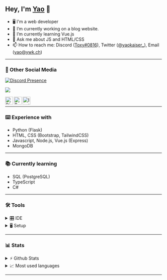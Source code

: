 
## Hey, I'm [Yao](https://yaokaiser.ch) 👋
<!-- [![alt text][1.1]][1]-->


- 🖥 I'm a web developer
- 🔭 I’m currently working on a blog website.
- 🌱 I’m currently learning Vue.js 
- 💬 Ask me about JS and HTML/CSS
- 📫 How to reach me: Discord ([Toxy#0816](https://discord.com/users/649332192119357460)), Twitter ([@yaokaiser_](https://twitter.com/yaokaiser_)), Email ([yao@ywk.ch](mailto:yao@ywk.ch))

---

### 📱 Other Social Media

[![Discord Presence](https://lanyard-profile-readme.vercel.app/api/649332192119357460)](https://discord.com/users/649332192119357460)

[![](https://discord.c99.nl/widget/theme-4/649332192119357460.png)](https://discord.com/users/649332192119357460)


[<img align="left" alt="Discord" width="25px" src="https://user-images.githubusercontent.com/74461477/125820556-58470afc-206e-4b9b-8684-1707e637c253.png"/>][discord]
[<img align="left" alt="Twitter" width="25px" src="https://user-images.githubusercontent.com/74461477/125820562-2e7cf54d-355b-4ce4-a95b-072fc76799ec.png"/>][twitter]
[<img align="left" alt="Instagram" width="25px" src="https://user-images.githubusercontent.com/74461477/125820547-2c92c856-59b7-40ea-802c-796be8ee3c92.png"/>][instagram]

<br>

---

### ⌨️ Experience with
- Python (Flask)
- HTML, CSS (Bootstrap, TailwindCSS)
- Javascript, Node.js, Vue.js (Express)
- MongoDB

---

### 📚 Currently learning
- SQL (PostgreSQL)
- TypeScript
- C#

---

### 🛠 Tools

<details>
  <summary>🎛 IDE</summary>
  <p>
    <li> <a href="https://code.visualstudio.com">Visual Studio Code</a> </li>
    <li> <a href="https://visualstudio.com">Visual Studio</a> </li>
    <li> <a href="https://www.jetbrains.com/de-de/pycharm/download/">PyCharm</a> </li>
    <li> <a href="https://replit.com">Replit</a> </li>
  </p>
</details>

<details>
  <summary>🖥 Setup</summary>

- [Notebooks](#usage)
	- [Huawei MateBook Pro X](https://consumer.huawei.com/ch/laptops/matebook-x-pro-2020/)
	- [Apple MacBook Air](https://www.apple.com/macbook-air/)
</details>

---

### 📊 Stats

<!-- https://github-readme-stats.vercel.app/api?username=kaiseryao&show_icons=true&theme=cobalt -->

<details>
  <summary>⚡️ Github Stats</summary>
  <br>
  <img align="center" alt="kaiseryao's GitHub stats" src="https://github-readme-stats.vercel.app/api?username=kaiseryao&show_icons=true&theme=cobalt" />
</details>

<details>
  <summary>📈 Most used languages</summary>
  <br>
  <img align="center" alt="kaiseryao's most used languages" src="https://github-readme-stats.vercel.app/api/top-langs/?username=kaiseryao&langs_count=8&theme=cobalt" />
</details>

---

<!--
![instagram](https://user-images.githubusercontent.com/74461477/125820547-2c92c856-59b7-40ea-802c-796be8ee3c92.png)
![discord](https://user-images.githubusercontent.com/74461477/125820556-58470afc-206e-4b9b-8684-1707e637c253.png)
![twitter](https://user-images.githubusercontent.com/74461477/125820562-2e7cf54d-355b-4ce4-a95b-072fc76799ec.png)-->

[discord]: https://discord.com/users/649332192119357460
[Twitter]: https://twitter.com/yaokaiser_
[instagram]: https://instagram.com/yaokaiser_
